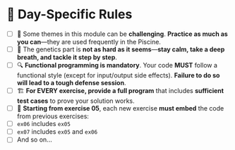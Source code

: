 # 📅 Day-Specific Rules

* [ ]  🧩 Some themes in this module can be **challenging**. **Practice as much as you can**—they are used frequently in the Piscine.
* [ ]  🧬 The genetics part is **not as hard as it seems**—**stay calm, take a deep breath, and tackle it step by step**.
* [ ]  🔍 **Functional programming is mandatory**. Your code **MUST** follow a functional style (except for input/output side effects). **Failure to do so will lead to a tough defense session**.
* [ ]  🏗️ **For EVERY exercise, provide a full program** that includes **sufficient test cases** to prove your solution works.
* [ ]  🔄 **Starting from exercise 05**, each new exercise **must embed** the code from previous exercises:
  * [ ]  `ex06` includes `ex05`
  * [ ]  `ex07` includes `ex05` and `ex06`
  * [ ]  And so on...
